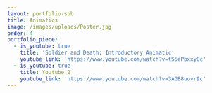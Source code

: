 ```yaml
---
layout: portfolio-sub
title: Animatics
image: /images/uploads/Poster.jpg
order: 4
portfolio_piece:
  - is_youtube: true
    title: 'Soldier and Death: Introductory Animatic'
    youtube_link: 'https://www.youtube.com/watch?v=tS5ePbxxyGc'
  - is_youtube: true
    title: Youtube 2
    youtube_link: 'https://www.youtube.com/watch?v=3AGB8uovr9c'
---
```


